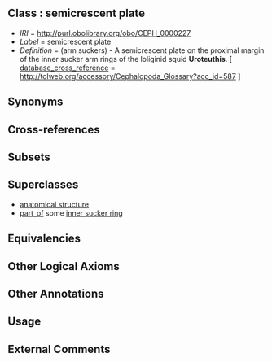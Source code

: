 
## Class : semicrescent plate

 * *IRI* = http://purl.obolibrary.org/obo/CEPH_0000227
 * *Label* = semicrescent plate
 * *Definition* = (arm suckers) - A semicrescent plate on the proximal margin of the inner sucker arm rings of the loliginid squid <strong>Uroteuthis</strong>. [ [database_cross_reference](../../ef/oboInOwl#hasDbXref.md) = http://tolweb.org/accessory/Cephalopoda_Glossary?acc_id=587 ]

## Synonyms


## Cross-references


## Subsets


## Superclasses

 * [anatomical structure](../../UBERON/61/UBERON_0000061.md)
 * [part_of](../../BFO/50/BFO_0000050.md) some [inner sucker ring](../../CEPH/20/CEPH_0001020.md)

## Equivalencies


## Other Logical Axioms


## Other Annotations


## Usage


## External Comments

